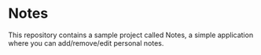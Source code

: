 

# Notes

This repository contains a sample project called Notes, a simple application where you can add/remove/edit personal notes. 
